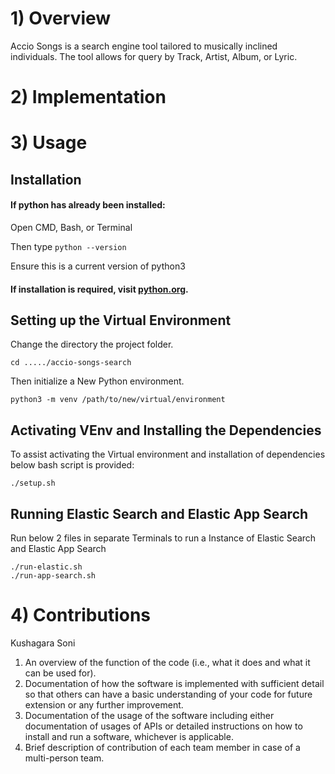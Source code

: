 # 1) Overview
Accio Songs is a search engine tool tailored to musically inclined individuals. The tool allows for query by Track, Artist, Album, or Lyric.

# 2) Implementation


# 3) Usage

## Installation

#### If python has already been installed:

Open CMD, Bash, or Terminal

Then type ```python --version```

Ensure this is a current version of python3


#### If installation is required, visit [python.org](https://www.python.org/downloads/).

## Setting up the Virtual Environment

Change the directory the project folder.

```
cd ...../accio-songs-search
```

Then initialize a New Python environment.

```
python3 -m venv /path/to/new/virtual/environment    
```

## Activating VEnv and Installing the Dependencies
To assist activating the Virtual environment and installation of dependencies below bash script is provided:

    ./setup.sh

## Running Elastic Search and Elastic App Search
Run below 2 files in separate Terminals to run a Instance of Elastic Search and Elastic App Search

    ./run-elastic.sh
    ./run-app-search.sh

# 4) Contributions
Kushagara Soni

1) An overview of the function of the code (i.e., what it does and what it can be used for). 
2) Documentation of how the software is implemented with sufficient detail so that others can have a basic understanding of your code for future extension or any further improvement. 
3) Documentation of the usage of the software including either documentation of usages of APIs or detailed instructions on how to install and run a software, whichever is applicable. 
5) Brief description of contribution of each team member in case of a multi-person team. 
